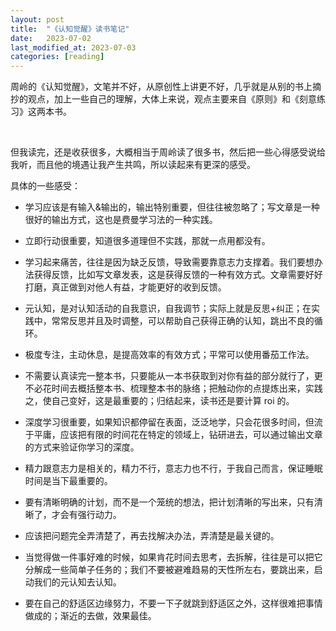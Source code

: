 ```yaml
---
layout: post
title:  "《认知觉醒》读书笔记"
date:   2023-07-02
last_modified_at: 2023-07-03
categories: [reading]
---
```


周岭的《认知觉醒》，文笔并不好，从原创性上讲更不好，几乎就是从别的书上摘抄的观点，加上一些自己的理解，大体上来说，观点主要来自《原则》和《刻意练习》这两本书。  

<br>

但我读完，还是收获很多，大概相当于周岭读了很多书，然后把一些心得感受说给我听，而且他的境遇让我产生共鸣，所以读起来有更深的感受。

具体的一些感受：
  
* 学习应该是有输入&输出的，输出特别重要，但往往被忽略了；写文章是一种很好的输出方式，这也是费曼学习法的一种实践。    

* 立即行动很重要，知道很多道理但不实践，那就一点用都没有。
  
* 学习起来痛苦，往往是因为缺乏反馈，导致需要靠意志力支撑着。我们要想办法获得反馈，比如写文章发表，这是获得反馈的一种有效方式。文章需要好好打磨，真正做到对他人有益，才能更好的收到反馈。  
  
* 元认知，是对认知活动的自我意识，自我调节；实际上就是反思+纠正；在实践中，常常反思并且及时调整，可以帮助自己获得正确的认知，跳出不良的循环。
  
* 极度专注，主动休息，是提高效率的有效方式；平常可以使用番茄工作法。  

* 不需要认真读完一整本书，只要能从一本书获取到对你有益的部分就行了，更不必花时间去概括整本书、梳理整本书的脉络；把触动你的点提炼出来，实践之，使自己变好，这是最重要的；归结起来，读书还是要计算 roi 的。     

* 深度学习很重要，如果知识都停留在表面，泛泛地学，只会花很多时间，但流于平庸，应该把有限的时间花在特定的领域上，钻研进去，可以通过输出文章的方式来验证你学习的深度。  

* 精力跟意志力是相关的，精力不行，意志力也不行，于我自己而言，保证睡眠时间是当下最重要的。

* 要有清晰明确的计划，而不是一个笼统的想法，把计划清晰的写出来，只有清晰了，才会有强行动力。

* 应该把问题完全弄清楚了，再去找解决办法，弄清楚是最关键的。

* 当觉得做一件事好难的时候，如果肯花时间去思考，去拆解，往往是可以把它分解成一些简单子任务的；我们不要被避难趋易的天性所左右，要跳出来，启动我们的元认知去认知。

* 要在自己的舒适区边缘努力，不要一下子就跳到舒适区之外，这样很难把事情做成的；渐近的去做，效果最佳。

<br>




  
